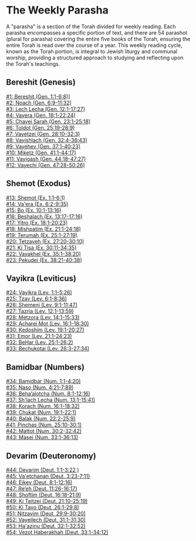 # The Weekly Parasha

A "parasha" is a section of the Torah divided for weekly reading. Each parasha encompasses a specific portion of text, and there are 54 parashot (plural for parasha) covering the entire five books of the Torah, ensuring the entire Torah is read over the course of a year. This weekly reading cycle, known as the Torah portion, is integral to Jewish liturgy and communal worship, providing a structured approach to studying and reflecting upon the Torah's teachings.

<div class="grid-container">
<div class="grid-item">
<h2>Bereshit (Genesis)</h2>
<a href="WeeklyParasha/01%20-%20Bereshit">#1: Bereshit (Gen. 1:1-6:8)]</a><br>
<a href="WeeklyParasha/02%20-%20Noach">#2: Noach (Gen. 6:9-11:32)</a><br>
<a href="WeeklyParasha/03%20-%20Lech%20Lecha">#3: Lech Lecha (Gen. 12:1-17:27)</a><br>
<a href="WeeklyParasha/04%20-%20Vayera">#4: Vayera (Gen. 18:1-22:24)</a><br>
<a href="WeeklyParasha/05%20-%20Chayei%20Sarah">#5: Chayei Sarah (Gen. 23:1-25:18)</a><br>
<a href="WeeklyParasha/06%20-%20Toldot">#6: Toldot (Gen. 25:19-28:9)</a><br>
<a href="WeeklyParasha/07%20-%20Vayetzei">#7: Vayetzei (Gen. 28:10-32:3)</a><br>
<a href="WeeklyParasha/08%20-%20Vayishlach">#8: Vayishlach (Gen. 32:4-36:43)</a><br>
<a href="WeeklyParasha/09%20-%20Vayehev">#9: Vayehev (Gen. 37:1-40:23)</a><br>
<a href="WeeklyParasha/10%20-%20Miketz">#10: Miketz (Gen. 41:1-44:17)</a><br>
<a href="WeeklyParasha/11%20-%20Vayigash">#11: Vayigash (Gen. 44:18-47:27)</a><br>
<a href="WeeklyParasha/12%20-%20Vayechi">#12: Vayechi (Gen. 47:28-50:26)</a>
</div>
      
<div class="grid-item">
<h2>Shemot (Exodus)</h2>
<a href="WeeklyParasha/13%20-%20Shemot">#13: Shemot (Ex. 1:1-6:1)</a><br>
<a href="WeeklyParasha/14%20-%20Va'era">#14: Va'era (Ex. 6:2-9:35)</a><br>
<a href="WeeklyParasha/15%20-%20Bo">#15: Bo (Ex. 10:1-13:16)</a><br>
<a href="WeeklyParasha/16%20-%20Beshalach">#16: Beshalach (Ex. 13:17-17:16)</a><br>
<a href="WeeklyParasha/17%20-%20Yitro">#17: Yitro (Ex. 18:1-20:23)</a><br>
<a href="WeeklyParasha/18%20-%20Mishpatim">#18: Mishpatim (Ex. 21:1-24:18)</a><br>
<a href="WeeklyParasha/19%20-%20Terumah">#19: Terumah (Ex. 25:1-27:19)</a><br>
<a href="WeeklyParasha/20%20-%20Tetzaveh">#20: Tetzaveh (Ex. 27:20-30:10)</a><br>
<a href="WeeklyParasha/21%20-%20Ki%20Tisa">#21: Ki Tisa (Ex. 30:11-34:35)</a><br>
<a href="WeeklyParasha/22%20-%20Vayakhel">#22: Vayakhel (Ex. 35:1-38:20)</a><br>
<a href="WeeklyParasha/23%20-%20Pekudei">#23: Pekudei (Ex. 38:21-40:38)</a>
</div>
        
<div class="grid-item">
<h2>Vayikra (Leviticus)</h2>
<a href="WeeklyParasha/24%20-%20Vayikra">#24: Vayikra (Lev. 1:1-5:26)</a><br>
<a href="WeeklyParasha/25%20-%20Tzav">#25: Tzav (Lev. 6:1-8:36)</a><br>
<a href="WeeklyParasha/26%20-%20Shemini">#26: Shemeni (Lev. 9:1-11:47)</a><br>
<a href="WeeklyParasha/27%20-%20Tazria">#27: Tazria (Lev. 12:1-13:59)</a><br>
<a href="WeeklyParasha/28%20-%20Metzora">#28: Metzora (Lev. 14:1-15:33)</a><br>
<a href="WeeklyParasha/29%20-%20Achrei%20Mot">#29: Acharei Mot (Lev. 16:1-18:30)</a><br>
<a href="WeeklyParasha/30%20-%20Kedoshim">#30: Kedoshim (Lev. 19:1-20:27)</a><br>
<a href="WeeklyParasha/31%20-%20Emor">#31: Emor (Lev. 21:1-24:23)</a><br>
<a href="WeeklyParasha/32%20-%20BeHar">#32: BeHar (Lev. 25:1-26:2)</a><br>
<a href="WeeklyParasha/33%20-%20Bechukotai">#33: Bechukotai (Lev. 26:3-27:34)</a><br>
</div>

<div class="grid-item">
<h2>Bamidbar (Numbers)</h2>
<a href="WeeklyParasha/34%20-%20Bamidbar">#34: Bamidbar (Num. 1:1-4:20)</a><br>
<a href="WeeklyParasha/35%20-%20Naso">#35: Naso (Num. 4:21-7:89)</a><br>
<a href="WeeklyParasha/36%20-%20BehaAlotcha">#36: Beha’alotcha (Num. 8:1-12:16)</a><br>
<a href="WeeklyParasha/37%20-%20Shlach%20Lecha">#37: Sh'lach Lecha (Num. 13:1-15:41)</a><br>
<a href="WeeklyParasha/38%20-%20Korach">#38: Korach (Num. 16:1-18:32)</a><br>
<a href="WeeklyParasha/39%20-%20Chukat">#39: Chukat (Num. 19:1-22:1)</a><br>
<a href="WeeklyParasha/40%20-%20Balak">#40: Balak (Num. 22:2-25:9)</a><br>
<a href="WeeklyParasha/41%20-%20Pinchas">#41: Pinchas (Num. 25:10-30:1)</a><br>
<a href="WeeklyParasha/42%20-%20Mattot">#42: Mattot (Num. 30:2-32:42)</a><br>
<a href="WeeklyParasha/43%20-%20Masei">#43: Masei (Num. 33:1-36:13)</a><br>
</div>

<div class="grid-item">
<h2>Devarim (Deuteronomy)</h2>
<a href="WeeklyParasha/44%20-%20Devarim">#44: Devarim (Deut. 1:1-3:22 )</a><br>
<a href="WeeklyParasha/45%20-%20Va'etchanan">#45: Va'etchanan (Deut. 3:23-7:11)</a><br>
<a href="WeeklyParasha/46%20-%20Eikev">#46: Eikev (Deut. 8:1-12:16)</a><br>
<a href="WeeklyParasha/47%20-%20Re'eh">#47: Re’eh (Deut. 11:26-16:17)</a><br>
<a href="WeeklyParasha/48%20-%20Shoftim">#48: Shoftim (Deut. 16:18-21:9)</a><br>
<a href="WeeklyParasha/49%20-%20Ki%20Teitzei">#49: Ki Teitzei (Deut. 21:10-25:19)</a><br>
<a href="WeeklyParasha/50%20-%20Ki%20Tavo">#50: Ki Tavo (Deut. 26:1-29:8)</a><br>
<a href="WeeklyParasha/51%20-%20Nitzavim">#51: Nitzavim (Deut. 29:9-30:20)</a><br>
<a href="WeeklyParasha/52%20-%20Vayeilech">#52: Vayeilech (Deut. 31:1-31:30)</a><br>
<a href="WeeklyParasha/53%20-%20Ha'azinu">#53: Ha'azinu (Deut. 32:1-32:52)</a><br>
<a href="WeeklyParasha/54%20-%20Vezot%20Haberakhah">#54: Vezot Haberakhah (Deut. 33:1-34:12)</a><br>
</div>
</div>

